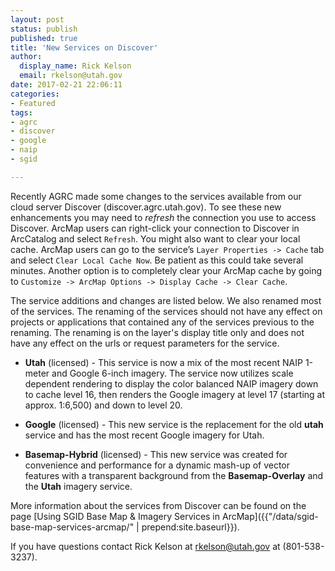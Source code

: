 ```yaml
---
layout: post
status: publish
published: true
title: 'New Services on Discover'
author:
  display_name: Rick Kelson
  email: rkelson@utah.gov
date: 2017-02-21 22:06:11
categories:
- Featured
tags:
- agrc
- discover
- google
- naip
- sgid

---
```


Recently AGRC made some changes to the services available from our cloud server Discover (discover.agrc.utah.gov).
To see these new enhancements you may need to _refresh_ the connection you use to access Discover. ArcMap users can
right-click your connection to Discover in ArcCatalog and select `Refresh`. You might also want to clear your local cache.
ArcMap users can go to the service’s `Layer Properties -> Cache` tab and select `Clear Local Cache Now`. Be patient
as this could take several minutes. Another option is to completely clear your ArcMap cache by going
to `Customize -> ArcMap Options -> Display Cache -> Clear Cache`.  

The service additions and changes are listed below. We also renamed most of the services. The renaming of the services should not have any effect on projects or applications that contained any of the services previous to the renaming. The renaming is on the layer's display title only and does not have any effect on the urls or request parameters for the service.

 - **Utah** (licensed) - This service is now a mix of the most recent NAIP 1-meter and Google 6-inch imagery. The service
 now utilizes scale dependent rendering to display the color balanced NAIP imagery down to cache level 16,
 then renders the Google imagery at level 17 (starting at approx. 1:6,500) and down to level 20.

 - **Google** (licensed) - This new service is the replacement for the old **utah** service and has the
 most recent Google imagery for Utah.

 - **Basemap-Hybrid** (licensed) - This new service was created for convenience and performance for a dynamic mash-up of vector features with a transparent background from the **Basemap-Overlay** and the **Utah** imagery service.

More information about the services from Discover can be found on the page [Using SGID Base Map & Imagery Services in ArcMap]({{"/data/sgid-base-map-services-arcmap/" | prepend:site.baseurl}}).

If you have questions contact Rick Kelson at [rkelson@utah.gov](mailto:rkelson@utah.gov) at (801-538-3237).
